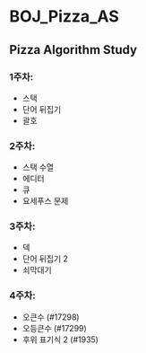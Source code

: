 # BOJ_Pizza_AS

## Pizza Algorithm Study

### 1주차:
- 스택
- 단어 뒤집기
- 괄호

### 2주차:
- 스택 수열
- 에디터
- 큐
- 요세푸스 문제

### 3주차:
- 덱
- 단어 뒤집기 2
- 쇠막대기

### 4주차:
- 오큰수 (#17298)
- 오등큰수 (#17299)
- 후위 표기식 2 (#1935)